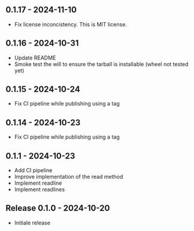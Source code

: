 ## 0.1.17  -  2024-11-10
* Fix license inconcistency. This is MIT license.

## 0.1.16  -  2024-10-31

* Update README
* Smoke test the will to ensure the tarball is installable (wheel not tested yet)

## 0.1.15  -  2024-10-24

* Fix CI pipeline while publishing using a tag 

## 0.1.14  -  2024-10-23

* Fix CI pipeline while publishing using a tag 

## 0.1.1  -  2024-10-23

* Add CI pipeline
* Improve implementation of the read method
* Implement readline
* Implement readlines

## Release 0.1.0 - 2024-10-20

* Initiale release
